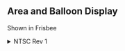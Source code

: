## Area and Balloon Display

Shown in Frisbee
<details>
<summary>NTSC Rev 1</summary>

```powerpc
045DC6F0 60000000
```
</details>
